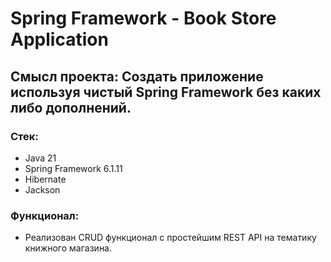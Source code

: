# Spring Framework - Book Store Application

## Смысл проекта: Создать приложение используя чистый Spring Framework без каких либо дополнений.

### Стек:

- Java 21
- Spring Framework 6.1.11
- Hibernate
- Jackson

### Функционал:
- Реализован CRUD функционал с простейшим REST API на тематику книжного магазина.